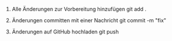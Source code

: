 1. Alle Änderungen zur Vorbereitung hinzufügen
git add .

2. Änderungen committen mit einer Nachricht
git commit -m "fix" 

3. Änderungen auf GitHub hochladen
git push